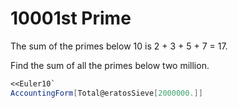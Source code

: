 # 10001st Prime

The sum of the primes below 10 is 2 + 3 + 5 + 7 = 17.

Find the sum of all the primes below two million.

```Mathematica
<<Euler10`
AccountingForm[Total@eratosSieve[2000000.]]
```

